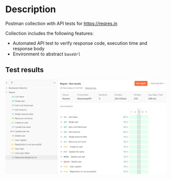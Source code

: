 # Description

Postman collection with API tests for https://reqres.in 

Collection includes the following features:
- Automated API test to verify response code, execution time and response body
- Environment to abstract `baseUrl`

## Test results
![Alt text](../assets/postman-test-results.jpg?raw=true "Title")